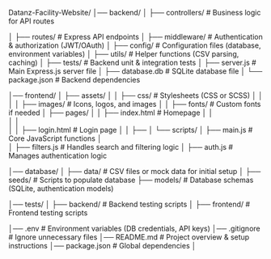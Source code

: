Datanz-Facility-Website/
│── backend/
│   ├── controllers/       # Business logic for API routes

│   ├── routes/            # Express API endpoints
│   ├── middleware/        # Authentication & authorization (JWT/OAuth)
│   ├── config/            # Configuration files (database, environment variables)
│   ├── utils/             # Helper functions (CSV parsing, caching)
│   ├── tests/             # Backend unit & integration tests
│   ├── server.js          # Main Express.js server file
│   ├── database.db        # SQLite database file
│   └── package.json       # Backend dependencies

│── frontend/
│   ├── assets/
│   │   ├── css/           # Stylesheets (CSS or SCSS)
│   │
│   │   ├── images/        # Icons, logos, and images
│   │   ├── fonts/         # Custom fonts if needed
│   ├── pages/
│   │   ├── index.html     # Homepage
│   │   
│   │  
│   │   ├── login.html     # Login page
│   │   ├── 
│   └── scripts/
│       ├── main.js        # Core JavaScript functions
│       
│       ├── filters.js     # Handles search and filtering logic
│       ├── auth.js        # Manages authentication logic

│── database/
│   ├── data/              # CSV files or mock data for initial setup
│   ├── seeds/             # Scripts to populate database
    ├── models/            # Database schemas (SQLite, authentication models)



│── tests/
│   ├── backend/           # Backend testing scripts
│   ├── frontend/          # Frontend testing scripts

│── .env                   # Environment variables (DB credentials, API keys)
│── .gitignore              # Ignore unnecessary files
│── README.md               # Project overview & setup instructions
│── package.json            # Global dependencies
│
